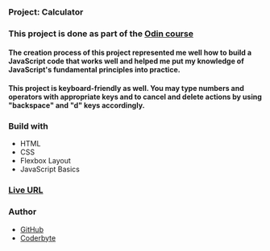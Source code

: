 ### Project: Calculator

### This project is done as part of the [Odin course](https://www.theodinproject.com/dashboard)

#### The creation process of this project represented me well how to build a JavaScript code that works well and helped me put my knowledge of JavaScript's fundamental principles into practice.

#### This project is keyboard-friendly as well. You may type numbers and operators with appropriate keys and to cancel and delete actions by using "backspace" and "d" keys accordingly.

### Build with

- HTML
- CSS
- Flexbox Layout
- JavaScript Basics

### [Live URL](https://saba-bar95.github.io/calculator/)

### Author

- [GitHub](https://github.com/saba-bar95)
- [Coderbyte](https://coderbyte.com/profile/gegewp)
